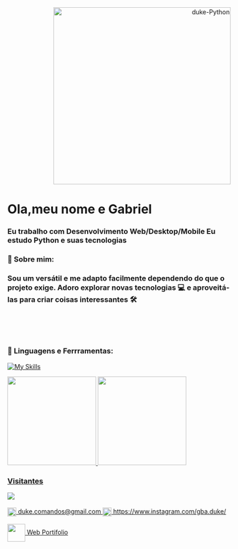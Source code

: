 

<div align='right'>
  <img  alt="duke-Python"  width="400" src="https://user-images.githubusercontent.com/42377719/147290178-aeb3f84d-086a-42ed-8e93-2d85b291e5be.gif">
 </div>
<h1>Ola,meu nome e Gabriel  </h2>
<h3>Eu trabalho com Desenvolvimento Web/Desktop/Mobile 
 Eu estudo Python e suas tecnologias
 </h3
</div>

### 🧐 Sobre mim:
### Sou um versátil e me adapto facilmente dependendo do que o projeto exige. Adoro explorar novas tecnologias 💻 e aproveitá-las para criar coisas interessantes 🛠️

<br>
 <br><br>
 
### 🔨 Linguagens e Ferrramentas:

[![My Skills](https://skillicons.dev/icons?i=cs,dotnet,py,js,html,css,visualstudio)](https://skillicons.dev)


<div>
  <a href="https://github.com/Gabriel018">
  <img height="200" src="https://github-readme-stats.vercel.app/api?username=Gabriel018&show_icons=true&theme=dark&include_all_commits=true&count_private=true"/>
  <img height="200" src="https://github-readme-stats.vercel.app/api/top-langs/?username=Gabriel018&layout=compact&langs_count=7&theme=dark"/>
</div>


 </div>
 
 <div>  
  <h3 align="left"> Visitantes </h3>
  <img align="left" src="https://profile-counter.glitch.me/Gabriel018/count.svg">
   </div> 
<br>
 <br>
<img align="center" alt="duke-gmail" height="20" src= "https://img.shields.io/badge/Gmail-D14836?style=for-the-badge&logo=gmail&logoColor=white:"><a href='mailto:duke.comandos@gmail.com'</a> duke.comandos@gmail.com <img align="center" alt="duke-gmail" height="20" src= "https://img.shields.io/badge/Instagram-E4405F?style=for-the-badge&logo=instagram&logoColor=white"> https://www.instagram.com/gba.duke/  <br> 
 <br>
<a href='https://gabriel018.github.io/'> <img align="center" height="40" src='https://user-images.githubusercontent.com/42377719/168672772-8390345b-649b-4ad3-8bba-c1524332ffcf.png'> Web Portifolio</a>

 
 


  
  
